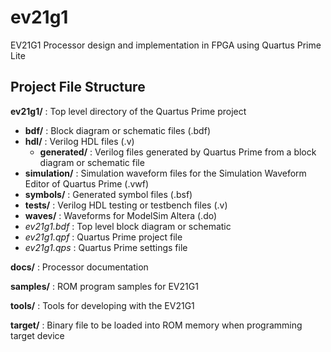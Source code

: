 # ev21g1
EV21G1 Processor design and implementation in FPGA using Quartus Prime Lite

## Project File Structure
**ev21g1/** : Top level directory of the Quartus Prime project
* **bdf/** : Block diagram or schematic files (.bdf)
* **hdl/** : Verilog HDL files (.v)
  *  **generated/** : Verilog files generated by Quartus Prime from a block diagram or schematic file
* **simulation/** : Simulation waveform files for the Simulation Waveform Editor of Quartus Prime (.vwf) 
* **symbols/** : Generated symbol files (.bsf)
* **tests/** : Verilog HDL testing or testbench files (.v)
* **waves/** : Waveforms for ModelSim Altera (.do)
* *ev21g1.bdf* : Top level block diagram or schematic
* *ev21g1.qpf* : Quartus Prime project file
* *ev21g1.qps* : Quartus Prime settings file

**docs/** : Processor documentation

**samples/** : ROM program samples for EV21G1

**tools/** : Tools for developing with the EV21G1

**target/** : Binary file to be loaded into ROM memory when programming target device
